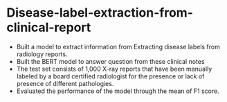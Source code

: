 # Disease-label-extraction-from-clinical-report
- Built a model to extract information from Extracting disease labels from radiology reports.
- Built the BERT model to answer question from these clinical notes
- The test set consists of 1,000 X-ray reports that have been manually labeled by a board certified radiologist for the presence or lack of presence of different pathologies.
- Evaluated the performance of the model through the mean of F1 score.
